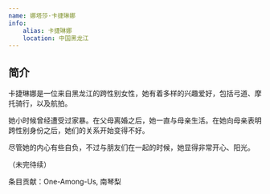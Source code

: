 ```yaml
---
name: 娜塔莎·卡捷琳娜
info:
    alias: 卡捷琳娜
    location: 中国黑龙江
---
```


## 简介

卡捷琳娜是一位来自黑龙江的跨性别女性，她有着多样的兴趣爱好，包括弓道、摩托骑行，以及航拍。

她小时候曾经遭受过家暴。在父母离婚之后，她一直与母亲生活。在她向母亲表明跨性别身份之后，她们的关系开始变得不好。

尽管她的内心有些自负，不过与朋友们在一起的时候，她显得非常开心、阳光。

（未完待续）

条目贡献：One-Among-Us, 南琴梨